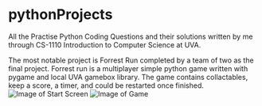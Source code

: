 # pythonProjects
All the Practise Python Coding Questions and their solutions written by me through CS-1110 Introduction to Computer Science at UVA.

The most notable project is Forrest Run completed by a team of two as the final project. Forrest run is a multiplayer simple python game written with pygame and local UVA gamebox library. The game contains collactables, keep a score, a timer, and could be restarted once finished. 
![Image of Start Screen](https://i.imgur.com/qBsKZsy.png)
![Image of Game](https://i.imgur.com/ULe5OhR.png)
